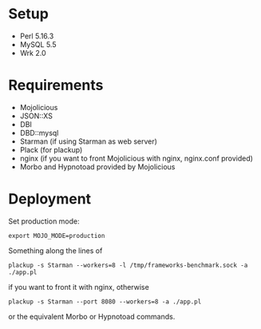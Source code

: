 # Setup

* Perl 5.16.3
* MySQL 5.5
* Wrk 2.0

# Requirements

* Mojolicious
* JSON::XS
* DBI
* DBD::mysql
* Starman (if using Starman as web server)
* Plack (for plackup)
* nginx (if you want to front Mojolicious
with nginx, nginx.conf provided)
* Morbo and Hypnotoad provided by Mojolicious

# Deployment

Set production mode:

    export MOJO_MODE=production

Something along the lines of

    plackup -s Starman --workers=8 -l /tmp/frameworks-benchmark.sock -a ./app.pl

if you want to front it with nginx, otherwise

    plackup -s Starman --port 8080 --workers=8 -a ./app.pl

or the equivalent Morbo or Hypnotoad commands.

